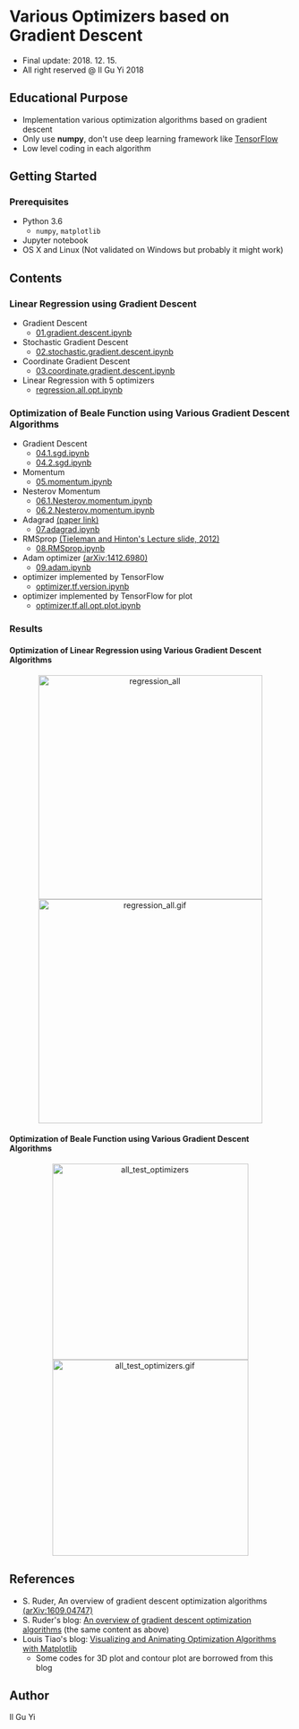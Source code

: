 # Various Optimizers based on Gradient Descent
* Final update: 2018. 12. 15.
* All right reserved @ Il Gu Yi 2018

## Educational Purpose
* Implementation various optimization algorithms based on gradient descent
* Only use **numpy**, don't use deep learning framework like [TensorFlow](https://www.tensorflow.org)
* Low level coding in each algorithm


## Getting Started

### Prerequisites
* Python 3.6
  * `numpy`, `matplotlib`
* Jupyter notebook
* OS X and Linux (Not validated on Windows but probably it might work)


## Contents

### Linear Regression using Gradient Descent
* Gradient Descent
  - [01.gradient.descent.ipynb](https://nbviewer.jupyter.org/github/ilguyi/optimizers.numpy/blob/master/01.gradient.descent.ipynb)
* Stochastic Gradient Descent
  - [02.stochastic.gradient.descent.ipynb](https://nbviewer.jupyter.org/github/ilguyi/optimizers.numpy/blob/master/02.stochastic.gradient.descent.ipynb)
* Coordinate Gradient Descent
  - [03.coordinate.gradient.descent.ipynb](https://nbviewer.jupyter.org/github/ilguyi/optimizers.numpy/blob/master/03.coordinate.gradient.descent.ipynb)
* Linear Regression with 5 optimizers
  - [regression.all.opt.ipynb](https://nbviewer.jupyter.org/github/ilguyi/optimizers.numpy/blob/master/regression.all.opt.ipynb)


### Optimization of Beale Function using Various Gradient Descent Algorithms
* Gradient Descent
  - [04.1.sgd.ipynb](https://nbviewer.jupyter.org/github/ilguyi/optimizers.numpy/blob/master/04.1.sgd.ipynb)
  - [04.2.sgd.ipynb](https://nbviewer.jupyter.org/github/ilguyi/optimizers.numpy/blob/master/04.2.sgd.ipynb)
* Momentum
  - [05.momentum.ipynb](https://nbviewer.jupyter.org/github/ilguyi/optimizers.numpy/blob/master/05.momentum.ipynb)
* Nesterov Momentum
  - [06.1.Nesterov.momentum.ipynb](https://nbviewer.jupyter.org/github/ilguyi/optimizers.numpy/blob/master/06.1.Nesterov.momentum.ipynb)
  - [06.2.Nesterov.momentum.ipynb](https://nbviewer.jupyter.org/github/ilguyi/optimizers.numpy/blob/master/06.2.Nesterov.momentum.ipynb)
* Adagrad [(paper link)](http://jmlr.org/papers/v12/duchi11a.html)
  - [07.adagrad.ipynb](https://nbviewer.jupyter.org/github/ilguyi/optimizers.numpy/blob/master/07.adagrad.ipynb)
* RMSprop [(Tieleman and Hinton's Lecture slide, 2012)](https://www.cs.toronto.edu/~tijmen/csc321/slides/lecture_slides_lec6.pdf)
  - [08.RMSprop.ipynb](https://nbviewer.jupyter.org/github/ilguyi/optimizers.numpy/blob/master/08.RMSprop.ipynb)
* Adam optimizer [(arXiv:1412.6980)](https://arxiv.org/abs/1412.6980)
  - [09.adam.ipynb](https://nbviewer.jupyter.org/github/ilguyi/optimizers.numpy/blob/master/09.adam.ipynb)
* optimizer implemented by TensorFlow
  - [optimizer.tf.version.ipynb](https://nbviewer.jupyter.org/github/ilguyi/optimizers.numpy/blob/master/optimizer.tf.version.ipynb)
* optimizer implemented by TensorFlow for plot
  - [optimizer.tf.all.opt.plot.ipynb](https://nbviewer.jupyter.org/github/ilguyi/optimizers.numpy/blob/master/optimizer.tf.all.opt.plot.ipynb)


### Results

#### Optimization of Linear Regression using Various Gradient Descent Algorithms
<div align="center">
<img width="400px" alt="regression_all" src="https://user-images.githubusercontent.com/11681225/50016565-e4d0af80-000c-11e9-8d8d-fe75f8f0bc38.jpg">
<img width="400px" alt="regression_all.gif" src="https://user-images.githubusercontent.com/11681225/50016682-39742a80-000d-11e9-81da-ab0406610b9c.gif">
</div>

#### Optimization of Beale Function using Various Gradient Descent Algorithms
<div align="center">
<img height="350px" alt="all_test_optimizers" src="https://user-images.githubusercontent.com/11681225/49284813-08f2a380-f4d9-11e8-9216-f96335da67a8.png">
<img height="350px" alt="all_test_optimizers.gif" src="https://user-images.githubusercontent.com/11681225/49325458-fc785480-f585-11e8-8d2a-9012d6024c6e.gif">
</div>



## References
* S. Ruder, An overview of gradient descent optimization algorithms [(arXiv:1609.04747)](https://arxiv.org/abs/1609.04747)
* S. Ruder's blog: [An overview of gradient descent optimization algorithms](http://ruder.io/optimizing-gradient-descent/) (the same content as above)
* Louis Tiao's blog: [Visualizing and Animating Optimization Algorithms with Matplotlib](http://louistiao.me/notes/visualizing-and-animating-optimization-algorithms-with-matplotlib/)
  * Some codes for 3D plot and contour plot are borrowed from this blog




## Author
Il Gu Yi
